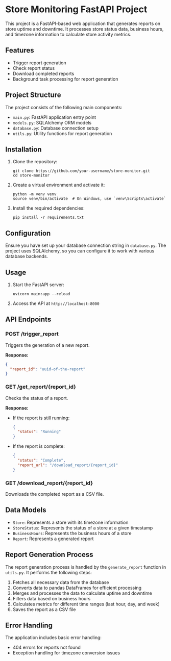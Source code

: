 # Store Monitoring FastAPI Project

This project is a FastAPI-based web application that generates reports on store uptime and downtime. It processes store status data, business hours, and timezone information to calculate store activity metrics.

## Features

- Trigger report generation
- Check report status
- Download completed reports
- Background task processing for report generation

## Project Structure

The project consists of the following main components:

- `main.py`: FastAPI application entry point
- `models.py`: SQLAlchemy ORM models
- `database.py`: Database connection setup
- `utils.py`: Utility functions for report generation

## Installation

1. Clone the repository:

   ```
   git clone https://github.com/your-username/store-monitor.git
   cd store-monitor
   ```

2. Create a virtual environment and activate it:

   ```
   python -m venv venv
   source venv/bin/activate  # On Windows, use `venv\Scripts\activate`
   ```

3. Install the required dependencies:
   ```
   pip install -r requirements.txt
   ```

## Configuration

Ensure you have set up your database connection string in `database.py`. The project uses SQLAlchemy, so you can configure it to work with various database backends.

## Usage

1. Start the FastAPI server:

   ```
   uvicorn main:app --reload
   ```

2. Access the API at `http://localhost:8000`

## API Endpoints

### POST /trigger_report

Triggers the generation of a new report.

**Response:**

```json
{
  "report_id": "uuid-of-the-report"
}
```

### GET /get_report/{report_id}

Checks the status of a report.

**Response:**

- If the report is still running:
  ```json
  {
    "status": "Running"
  }
  ```
- If the report is complete:
  ```json
  {
    "status": "Complete",
    "report_url": "/download_report/{report_id}"
  }
  ```

### GET /download_report/{report_id}

Downloads the completed report as a CSV file.

## Data Models

- `Store`: Represents a store with its timezone information
- `StoreStatus`: Represents the status of a store at a given timestamp
- `BusinessHours`: Represents the business hours of a store
- `Report`: Represents a generated report

## Report Generation Process

The report generation process is handled by the `generate_report` function in `utils.py`. It performs the following steps:

1. Fetches all necessary data from the database
2. Converts data to pandas DataFrames for efficient processing
3. Merges and processes the data to calculate uptime and downtime
4. Filters data based on business hours
5. Calculates metrics for different time ranges (last hour, day, and week)
6. Saves the report as a CSV file

## Error Handling

The application includes basic error handling:

- 404 errors for reports not found
- Exception handling for timezone conversion issues
